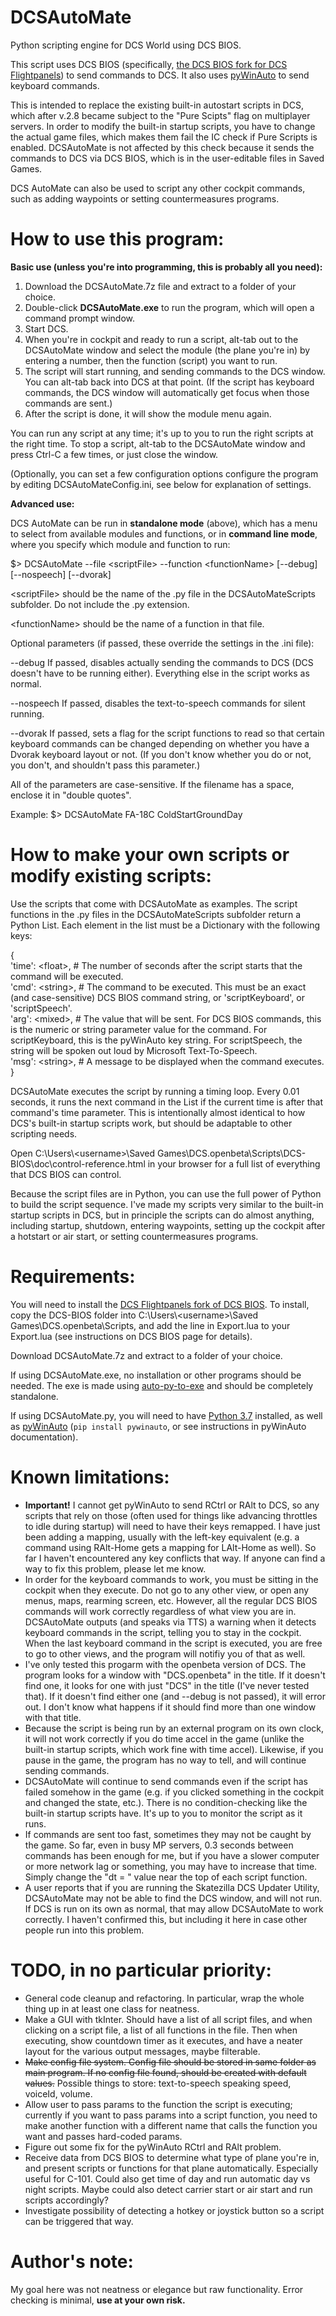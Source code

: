 # DCSAutoMate
Python scripting engine for DCS World using DCS BIOS.

This script uses DCS BIOS (specifically, [the DCS BIOS fork for DCS Flightpanels](https://github.com/DCSFlightpanels/dcs-bios)) to send commands to DCS.  It also uses [pyWinAuto](https://github.com/pywinauto/pywinauto) to send keyboard commands.

This is intended to replace the existing built-in autostart scripts in DCS, which after v.2.8 became subject to the "Pure Scipts" flag on multiplayer servers.  In order to modify the built-in startup scripts, you have to change the actual game files, which makes them fail the IC check if Pure Scripts is enabled.  DCSAutoMate is not affected by this check because it sends the commands to DCS via DCS BIOS, which is in the user-editable files in Saved Games.

DCS AutoMate can also be used to script any other cockpit commands, such as adding waypoints or setting countermeasures programs.

# How to use this program:
**Basic use (unless you're into programming, this is probably all you need):**

1. Download the DCSAutoMate.7z file and extract to a folder of your choice.
2. Double-click **DCSAutoMate.exe** to run the program, which will open a command prompt window.
3. Start DCS.
4. When you're in cockpit and ready to run a script, alt-tab out to the DCSAutoMate window and select the module (the plane you're in) by entering a number, then the function (script) you want to run.
5. The script will start running, and sending commands to the DCS window.  You can alt-tab back into DCS at that point.  (If the script has keyboard commands, the DCS window will automatically get focus when those commands are sent.)
6. After the script is done, it will show the module menu again.

You can run any script at any time; it's up to you to run the right scripts at the right time.  To stop a script, alt-tab to the DCSAutoMate window and press Ctrl-C a few times, or just close the window.

(Optionally, you can set a few configuration options configure the program by editing DCSAutoMateConfig.ini, see below for explanation of settings.

**Advanced use:**

DCS AutoMate can be run in **standalone mode** (above), which has a menu to select from available modules and functions, or in **command line mode**, where you specify which module and function to run:

$> DCSAutoMate --file \<scriptFile\> --function \<functionName\> [--debug] [--nospeech] [--dvorak]

\<scriptFile\> should be the name of the .py file in the DCSAutoMateScripts subfolder.  Do not include the .py extension.

\<functionName\> should be the name of a function in that file.

Optional parameters (if passed, these override the settings in the .ini file):

--debug If passed, disables actually sending the commands to DCS (DCS doesn't have to be running either).  Everything else in the script works as normal.

--nospeech If passed, disables the text-to-speech commands for silent running.

--dvorak If passed, sets a flag for the script functions to read so that certain keyboard commands can be changed depending on whether you have a Dvorak keyboard layout or not.  (If you don't know whether you do or not, you don't, and shouldn't pass this parameter.)

All of the parameters are case-sensitive.  If the filename has a space, enclose it in "double quotes".
	
Example: $> DCSAutoMate FA-18C ColdStartGroundDay

# How to make your own scripts or modify existing scripts:
Use the scripts that come with DCSAutoMate as examples.  The script functions in the .py files in the DCSAutoMateScripts subfolder return a Python List.  Each element in the list must be a Dictionary with the following keys:

{  
	'time': \<float\>, # The number of seconds after the script starts that the command will be executed.  
	'cmd': \<string\>, # The command to be executed.  This must be an exact (and case-sensitive) DCS BIOS command string, or 'scriptKeyboard', or 'scriptSpeech'.  
	'arg': \<mixed\>, # The value that will be sent.  For DCS BIOS commands, this is the numeric or string parameter value for the command.  For scriptKeyboard, this is the pyWinAuto key string.  For scriptSpeech, the string will be spoken out loud by Microsoft Text-To-Speech.  
	'msg': \<string\>, # A message to be displayed when the command executes.  
}

DCSAutoMate executes the script by running a timing loop.  Every 0.01 seconds, it runs the next command in the List if the current time is after that command's time parameter.  This is intentionally almost identical to how DCS's built-in startup scripts work, but should be adaptable to other scripting needs.

Open C:\Users\\<username\>\Saved Games\DCS.openbeta\Scripts\DCS-BIOS\doc\control-reference.html in your browser for a full list of everything that DCS BIOS can control.

Because the script files are in Python, you can use the full power of Python to build the script sequence.  I've made my scripts very similar to the built-in startup scripts in DCS, but in principle the scripts can do almost anything, including startup, shutdown, entering waypoints, setting up the cockpit after a hotstart or air start, or setting countermeasures programs.

# Requirements:
You will need to install the [DCS Flightpanels fork of DCS BIOS](https://github.com/DCSFlightpanels/dcs-bios).  To install, copy the DCS-BIOS folder into C:\Users\\<username\>\Saved Games\DCS.openbeta\Scripts, and add the line in Export.lua to your Export.lua (see instructions on DCS BIOS page for details).

Download DCSAutoMate.7z and extract to a folder of your choice.

If using DCSAutoMate.exe, no installation or other programs should be needed.  The exe is made using [auto-py-to-exe](https://github.com/brentvollebregt/auto-py-to-exe) and should be completely standalone.

If using DCSAutoMate.py, you will need to have [Python 3.7](https://www.python.org/downloads/windows/) installed, as well as [pyWinAuto](https://github.com/pywinauto/pywinauto) (```pip install pywinauto```, or see instructions in pyWinAuto documentation).

# Known limitations:
* **Important!**  I cannot get pyWinAuto to send RCtrl or RAlt to DCS, so any scripts that rely on those (often used for things like advancing throttles to idle during startup) will need to have their keys remapped.  I have just been adding a mapping, usually with the left-key equivalent (e.g. a command using RAlt-Home gets a mapping for LAlt-Home as well).  So far I haven't encountered any key conflicts that way.  If anyone can find a way to fix this problem, please let me know.
* In order for the keyboard commands to work, you must be sitting in the cockpit when they execute.  Do not go to any other view, or open any menus, maps, rearming screen, etc.  However, all the regular DCS BIOS commands will work correctly regardless of what view you are in.  DCSAutoMate outputs (and speaks via TTS) a warning when it detects keyboard commands in the script, telling you to stay in the cockpit.  When the last keyboard command in the script is executed, you are free to go to other views, and the program will notifiy you of that as well.
* I've only tested this progarm with the openbeta version of DCS.  The program looks for a window with "DCS.openbeta" in the title.  If it doesn't find one, it looks for one with just "DCS" in the title (I've never tested that).  If it doesn't find either one (and --debug is not passed), it will error out.  I don't know what happens if it should find more than one window with that title.
* Because the script is being run by an external program on its own clock, it will not work correctly if you do time accel in the game (unlike the built-in startup scripts, which work fine with time accel).  Likewise, if you pause in the game, the program has no way to tell, and will continue sending commands.
* DCSAutoMate will continue to send commands even if the script has failed somehow in the game (e.g. if you clicked something in the cockpit and changed the state, etc.).  There is no condition-checking like the built-in startup scripts have.  It's up to you to monitor the script as it runs.
* If commands are sent too fast, sometimes they may not be caught by the game.  So far, even in busy MP servers, 0.3 seconds between commands has been enough for me, but if you have a slower computer or more network lag or something, you may have to increase that time.  Simply change the "dt = " value near the top of each script function.
* A user reports that if you are running the Skatezilla DCS Updater Utility, DCSAutoMate may not be able to find the DCS window, and will not run.  If DCS is run on its own as normal, that may allow DCSAutoMate to work correctly.  I haven't confirmed this, but including it here in case other people run into this problem.

# TODO, in no particular priority:
* General code cleanup and refactoring.  In particular, wrap the whole thing up in at least one class for neatness.
* Make a GUI with tkInter.  Should have a list of all script files, and when clicking on a script file, a list of all functions in the file.  Then when executing, show countdown timer as it executes, and have a neater layout for the various output messages, maybe filterable.
* ~~Make config file system.  Config file should be stored in same folder as main program.  If no config file found, should be created with default values.~~  Possible things to store: text-to-speech speaking speed, voiceId, volume.
* Allow user to pass params to the function the script is executing; currently if you want to pass params into a script function, you need to make another function with a different name that calls the function you want and passes hard-coded params.
* Figure out some fix for the pyWinAuto RCtrl and RAlt problem.
* Receive data from DCS BIOS to determine what type of plane you're in, and present scripts or functions for that plane automatically.  Especially useful for C-101.  Could also get time of day and run automatic day vs night scripts.  Maybe could also detect carrier start or air start and run scripts accordingly?
* Investigate possibility of detecting a hotkey or joystick button so a script can be triggered that way.

# Author's note:
My goal here was not neatness or elegance but raw functionality.  Error checking is minimal, **use at your own risk.**
